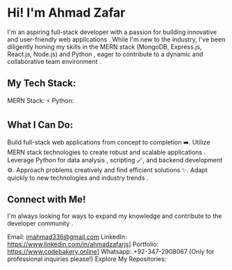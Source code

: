 # Hi! I'm Ahmad Zafar
I'm an aspiring full-stack developer with a passion for building innovative and user-friendly web applications . While I'm new to the industry, I've been diligently honing my skills in the MERN stack (MongoDB, Express.js, React.js, Node.js)  and Python , eager to contribute to a dynamic and collaborative team environment .

## My Tech Stack:
MERN Stack: ⚡
Python:


## What I Can Do:
Build full-stack web applications from concept to completion ️➡️.
Utilize MERN stack technologies to create robust and scalable applications .
Leverage Python for data analysis , scripting 🪄, and backend development ⚙️.
Approach problems creatively and find efficient solutions ✨.
Adapt quickly to new technologies and industry trends .


## Connect with Me!
I'm always looking for ways to expand my knowledge and contribute to the developer community .

Email: imahmad336@gmail.com
LinkedIn: https://www.linkedin.com/in/ahmadzafarjs]
Portfolio: https://www.codebakery.online]
Whatsapp: +92-347-2908067 (Only for professional inquiries please!)
Explore My Repositories:
